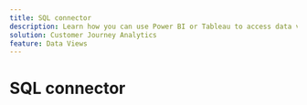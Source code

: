 ```yaml
---
title: SQL connector
description: Learn how you can use Power BI or Tableau to access data views using the SQL connector.
solution: Customer Journey Analytics
feature: Data Views
---
```

# SQL connector

